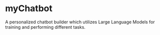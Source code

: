 # myChatbot
A personalized chatbot builder which utilizes Large Language Models for training and performing different tasks.
